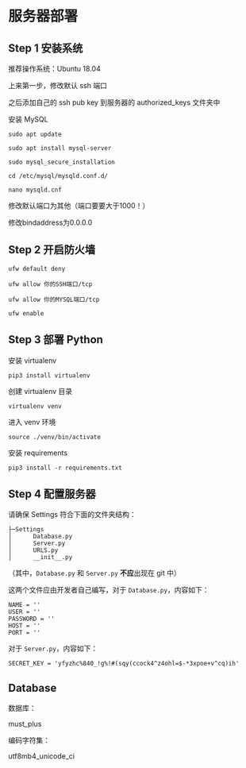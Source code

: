 # 服务器部署

## Step 1 安装系统

推荐操作系统：Ubuntu 18.04

上来第一步，修改默认 ssh 端口

之后添加自己的 ssh pub key 到服务器的 authorized_keys 文件夹中

安装 MySQL

`sudo apt update`

`sudo apt install mysql-server`

`sudo mysql_secure_installation`

`cd /etc/mysql/mysqld.conf.d/`

`nano mysqld.cnf`

修改默认端口为其他（端口要要大于1000！）

修改bindaddress为0.0.0.0

## Step 2 开启防火墙

`ufw default deny`

`ufw allow 你的SSH端口/tcp`

`ufw allow 你的MYSQL端口/tcp`

`ufw enable`

## Step 3 部署 Python

安装 virtualenv

`pip3 install virtualenv`

创建 virtualenv 目录

`virtualenv venv`

进入 venv 环境

`source ./venv/bin/activate`

安装 requirements

`pip3 install -r requirements.txt`



## Step 4 配置服务器

请确保 Settings 符合下面的文件夹结构：
```
├─Settings
│      Database.py
│      Server.py
│      URLS.py
│      __init__.py
```
（其中，`Database.py` 和 `Server.py` **不应**出现在 git 中）

这两个文件应由开发者自己编写，对于 `Database.py`，内容如下：

```
NAME = ''
USER = ''
PASSWORD = ''
HOST = ''
PORT = ''
```

对于 `Server.py`，内容如下： 
```
SECRET_KEY = 'yfyzhc%840_!g%!#(sqy(ccock4^z4ohl=$-*3xpoe+v^cq)ih'
```

## Database

数据库：

must_plus

编码字符集：

utf8mb4_unicode_ci